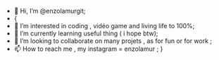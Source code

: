 - 👋 Hi, I’m @enzolamurgit;
- {
- 👀 I’m interested in coding , vidéo game and living life to 100%;
- 🌱 I’m currently learning useful thing ( i hope btw);
- 💞️ I’m looking to collaborate on many projets , as for fun or for work ;
- 📫 How to reach me , my instagram = enzolamur ;
}
<!---
enzolamurgit/enzolamurgit is a ✨ special ✨ repository because its `README.md` (this file) appears on your GitHub profile.
You can click the Preview link to take a look at your changes.
--->

